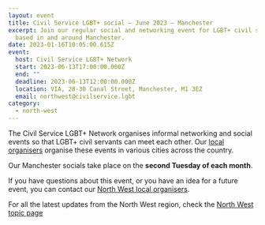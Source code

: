 ```yaml
---
layout: event
title: Civil Service LGBT+ social – June 2023 – Manchester
excerpt: Join our regular social and networking event for LGBT+ civil servants
  based in and around Manchester.
date: 2023-01-16T10:05:00.615Z
event:
  host: Civil Service LGBT+ Network
  start: 2023-06-13T17:00:00.000Z
  end: ""
  deadline: 2023-06-13T12:00:00.000Z
  location: VIA, 28-30 Canal Street, Manchester, M1 3EZ
  email: northwest@civilservice.lgbt
category:
  - north-west
---
```

The Civil Service LGBT+ Network organises informal networking and social events so that LGBT+ civil servants can meet each other. Our [local organisers](/team) organise these events in various cities across the country.

Our Manchester socials take place on the **second Tuesday of each month**. 

If you have questions about this event, or you have an idea for a future event, you can contact our [North West local organisers](mailto:northwest@civilservice.lgbt).

For all the latest updates from the North West region, check the [North West topic page](/topic/north-west)